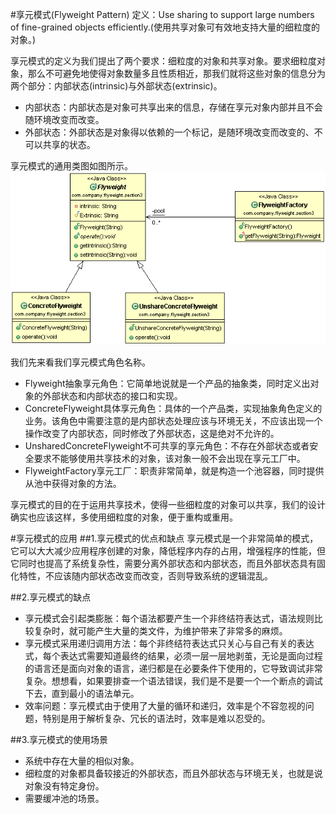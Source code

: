 #享元模式(Flyweight Pattern) 
定义：Use sharing to support large numbers of fine-grained objects efficiently.(使用共享对象可有效地支持大量的细粒度的对象。)  

享元模式的定义为我们提出了两个要求：细粒度的对象和共享对象。要求细粒度对象，那么不可避免地使得对象数量多且性质相近，那我们就将这些对象的信息分为两个部分：内部状态(intrinsic)与外部状态(extrinsic)。

- 内部状态：内部状态是对象可共享出来的信息，存储在享元对象内部并且不会随环境改变而改变。
- 外部状态：外部状态是对象得以依赖的一个标记，是随环境改变而改变的、不可以共享的状态。


 享元模式的通用类图如图所示。  
![Alt text](flyweight.gif "享元模式类图")


我们先来看我们享元模式角色名称。

- Flyweight抽象享元角色：它简单地说就是一个产品的抽象类，同时定义出对象的外部状态和内部状态的接口和实现。
- ConcreteFlyweight具体享元角色：具体的一个产品类，实现抽象角色定义的业务。该角色中需要注意的是内部状态处理应该与环境无关，不应该出现一个操作改变了内部状态，同时修改了外部状态，这是绝对不允许的。
- UnsharedConcreteFlyweight不可共享的享元角色：不存在外部状态或者安全要求不能够使用共享技术的对象，该对象一般不会出现在享元工厂中。
- FlyweightFactory享元工厂：职责非常简单，就是构造一个池容器，同时提供从池中获得对象的方法。

享元模式的目的在于运用共享技术，使得一些细粒度的对象可以共享，我们的设计确实也应该这样，多使用细粒度的对象，便于重构或重用。  


#享元模式的应用
##1.享元模式的优点和缺点
享元模式是一个非常简单的模式，它可以大大减少应用程序创建的对象，降低程序内存的占用，增强程序的性能，但它同时也提高了系统复杂性，需要分离外部状态和内部状态，而且外部状态具有固化特性，不应该随内部状态改变而改变，否则导致系统的逻辑混乱。  


##2.享元模式的缺点 
 * 享元模式会引起类膨胀：每个语法都要产生一个非终结符表达式，语法规则比较复杂时，就可能产生大量的类文件，为维护带来了非常多的麻烦。
 * 享元模式采用递归调用方法：每个非终结符表达式只关心与自己有关的表达式，每个表达式需要知道最终的结果，必须一层一层地剥茧，无论是面向过程的语言还是面向对象的语言，递归都是在必要条件下使用的，它导致调试非常复杂。想想看，如果要排查一个语法错误，我们是不是要一个一个断点的调试下去，直到最小的语法单元。
 * 效率问题：享元模式由于使用了大量的循环和递归，效率是个不容忽视的问题，特别是用于解析复杂、冗长的语法时，效率是难以忍受的。  


##3.享元模式的使用场景
 * 系统中存在大量的相似对象。
 * 细粒度的对象都具备较接近的外部状态，而且外部状态与环境无关，也就是说对象没有特定身份。
 * 需要缓冲池的场景。